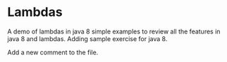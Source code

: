 # Lambdas
A demo of lambdas in java 8 
simple examples to review all the features in java 8 and lambdas. 
Adding sample exercise for java 8.

Add a new comment to the file.  
